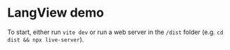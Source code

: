 # LangView demo

To start, either run `vite dev` or run a web server in the `/dist` folder (e.g. `cd dist && npx live-server`).